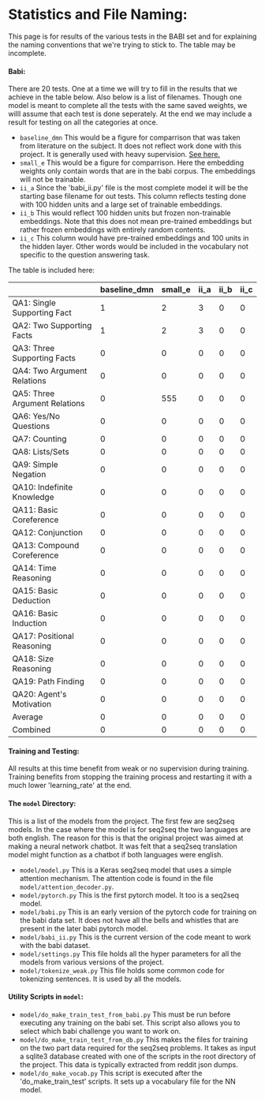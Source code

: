 # Statistics and File Naming:

This page is for results of the various tests in the BABI set and for explaining the naming conventions that we're trying to stick to. The  table may be incomplete.

#### Babi:
There are 20 tests. One at a time we will try to fill in the results that we achieve in the table below. Also below is a list of filenames. Though one model is meant to complete all the tests with the same saved weights, we willl assume that each test is done seperately. At the end we may include a result for testing on all the categories at once.

* `baseline_dmn` This would be a figure for comparrison that was taken from literature on the subject. It does not reflect work done with this project. It is generally used with heavy supervision. [See here.](https://arxiv.org/pdf/1506.07285.pdf)
* `small_e` This would be a figure for comparrison. Here the embedding weights only contain words that are in the babi corpus. The embeddings will not be trainable.
* `ii_a` Since the 'babi_ii.py' file is the most complete model it will be the starting base filename for out tests. This column reflects testing done with 100 hidden units and a large set of trainable embeddings. 
* `ii_b` This would reflect 100 hidden units but frozen non-trainable embeddings. Note that this does not mean pre-trained embeddings but rather frozen embeddings with entirely random contents.
* `ii_c` This column would have pre-trained embeddings and 100 units in the hidden layer. Other words would be included in the vocabulary not specific to the question answering task.

The table is included here:

 |   | baseline_dmn | small_e | ii_a | ii_b | ii_c | 
|-|-|-|-|-|-| 
 | QA1: Single Supporting Fact | 1 | 2 | 3 | 0 | 0 | 
 | QA2: Two Supporting Facts | 1 | 2 | 3 | 0 | 0 | 
 | QA3: Three Supporting Facts | 0 | 0 | 0 | 0 | 0 | 
 | QA4: Two Argument Relations | 0 | 0 | 0 | 0 | 0 | 
 | QA5: Three Argument Relations | 0 | 555 | 0 | 0 | 0 | 
 | QA6: Yes/No Questions | 0 | 0 | 0 | 0 | 0 | 
 | QA7: Counting | 0 | 0 | 0 | 0 | 0 | 
 | QA8: Lists/Sets | 0 | 0 | 0 | 0 | 0 | 
 | QA9: Simple Negation | 0 | 0 | 0 | 0 | 0 | 
 | QA10: Indefinite Knowledge | 0 | 0 | 0 | 0 | 0 | 
 | QA11: Basic Coreference | 0 | 0 | 0 | 0 | 0 | 
 | QA12: Conjunction | 0 | 0 | 0 | 0 | 0 | 
 | QA13: Compound Coreference | 0 | 0 | 0 | 0 | 0 | 
 | QA14: Time Reasoning | 0 | 0 | 0 | 0 | 0 | 
 | QA15: Basic Deduction | 0 | 0 | 0 | 0 | 0 | 
 | QA16: Basic Induction | 0 | 0 | 0 | 0 | 0 | 
 | QA17: Positional Reasoning | 0 | 0 | 0 | 0 | 0 | 
 | QA18: Size Reasoning | 0 | 0 | 0 | 0 | 0 | 
 | QA19: Path Finding | 0 | 0 | 0 | 0 | 0 | 
 | QA20: Agent's Motivation | 0 | 0 | 0 | 0 | 0 | 
 | Average | 0 | 0 | 0 | 0 | 0 | 
 | Combined | 0 | 0 | 0 | 0 | 0 | 

#### Training and Testing:
All results at this time benefit from weak or no supervision during training.
Training benefits from stopping the training process and restarting it with a much lower 'learning_rate' at the end.

#### The `model` Directory:

This is a list of the models from the project. The first few are seq2seq models. In the case where the model is for seq2seq the two languages are both english. The reason for this is that the original project was aimed at making a neural network chatbot.
It was felt that a seq2seq translation model might function as a chatbot if both languages were english.
* `model/model.py` This is a Keras seq2seq model that uses a simple attention mechanism. The attention code is found in the file `model/attention_decoder.py`.
* `model/pytorch.py` This is the first pytorch model. It too is a seq2seq model. 
* `model/babi.py` This is an early version of the pytorch code for training on the babi data set. It does not have all the bells and whistles that are present in the later babi pytorch model.
* `model/babi_ii.py` This is the current version of the code meant to work with the babi dataset.
* `model/settings.py` This file holds all the hyper parameters for all the models from various versions of the project.
* `model/tokenize_weak.py` This file holds some common code for tokenizing sentences. It is used by all the models.

#### Utility Scripts in `model`:
* `model/do_make_train_test_from_babi.py` This must be run before executing any training on the babi set. This script also allows you to select which babi challenge you want to work on.
* `model/do_make_train_test_from_db.py` This makes the files for training on the two part data required for the seq2seq problems. It takes as input a sqlite3 database created with one of the scripts in the root directory of the project. This data is typically extracted from reddit json dumps.
* `model/do_make_vocab.py` This script is executed after the 'do_make_train_test' scripts. It sets up a vocabulary file for the NN model.